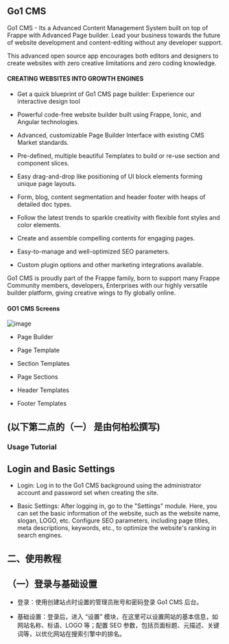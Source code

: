 ## Go1 CMS

Go1 CMS - Its a Advanced Content Management System built on top of Frappe with Advanced Page builder. Lead your business towards the future of website development and content-editing without any developer support.

This advanced open source app encourages both editors and designers to create websites with zero creative limitations and zero coding knowledge.

#### CREATING WEBSITES INTO GROWTH ENGINES
* Get a quick blueprint of Go1 CMS page builder: Experience our interactive design tool

* Powerful code-free website builder built using Frappe, Ionic, and Angular technologies.

* Advanced, customizable Page Builder Interface with existing CMS Market standards.

* Pre-defined, multiple beautiful Templates to build or re-use section and component slices.

* Easy drag-and-drop like positioning of UI block elements forming unique page layouts.

* Form, blog, content segmentation and header footer with heaps of detailed doc types.

* Follow the latest trends to sparkle creativity with flexible font styles and color elements.

* Create and assemble compelling contents for engaging pages.

* Easy-to-manage and well-optimized SEO parameters.

* Custom plugin options and other marketing integrations available.

Go1 CMS is proudly part of the Frappe family, born to support many Frappe Community members, developers, Enterprises with our highly versatile builder platform, giving creative wings to fly globally online.

#### GO1 CMS Screens
![image](https://user-images.githubusercontent.com/54178464/191701378-7285350b-dece-4634-ac42-d0cb772eed1b.png)

* Page Builder

* Page Template

* Section Templates

* Page Sections

* Header Templates

* Footer Templates


## (以下第二点的（一） 是由何柏松撰写)
### Usage Tutorial

## Login and Basic Settings
* Login: Log in to the Go1 CMS background using the administrator account and password set when creating the site.

* Basic Settings: After logging in, go to the "Settings" module. Here, you can set the basic information of the website, such as the website name, slogan, LOGO, etc. Configure SEO parameters, including page titles, meta descriptions, keywords, etc., to optimize the website's ranking in search engines.

##  二、使用教程​
## （一）登录与基础设置​

* 登录：使用创建站点时设置的管理员账号和密码登录 Go1 CMS 后台。​

* 基础设置：登录后，进入 “设置” 模块，在这里可以设置网站的基本信息，如网站名称、标语、LOGO 等；配置 SEO 参数，包括页面标题、元描述、关键词等，以优化网站在搜索引擎中的排名。​
